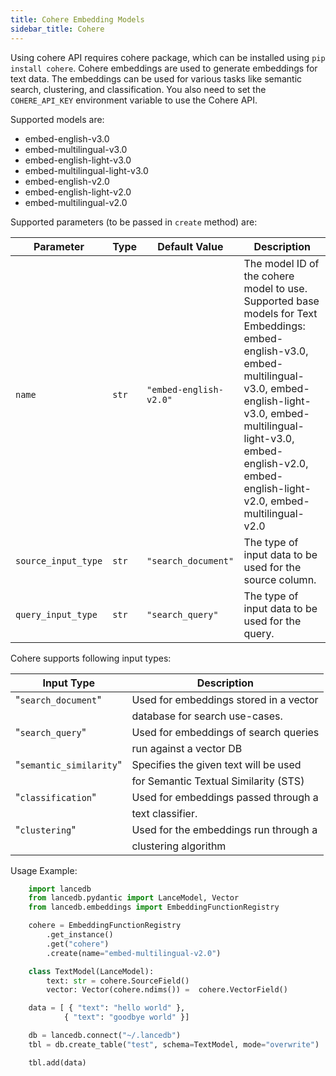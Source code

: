 ```yaml
---
title: Cohere Embedding Models
sidebar_title: Cohere
---
```


Using cohere API requires cohere package, which can be installed using `pip install cohere`. Cohere embeddings are used to generate embeddings for text data. The embeddings can be used for various tasks like semantic search, clustering, and classification.
You also need to set the `COHERE_API_KEY` environment variable to use the Cohere API.

Supported models are:

- embed-english-v3.0
- embed-multilingual-v3.0
- embed-english-light-v3.0
- embed-multilingual-light-v3.0
- embed-english-v2.0
- embed-english-light-v2.0
- embed-multilingual-v2.0


Supported parameters (to be passed in `create` method) are:

| Parameter | Type | Default Value | Description |
|---|---|--------|---------|
| `name` | `str` | `"embed-english-v2.0"` | The model ID of the cohere model to use. Supported base models for Text Embeddings: embed-english-v3.0, embed-multilingual-v3.0, embed-english-light-v3.0, embed-multilingual-light-v3.0, embed-english-v2.0, embed-english-light-v2.0, embed-multilingual-v2.0 |
| `source_input_type` | `str` | `"search_document"` | The type of input data to be used for the source column. |
| `query_input_type` | `str` | `"search_query"` | The type of input data to be used for the query. |

Cohere supports following input types:

| Input Type               | Description                          |
|-------------------------|---------------------------------------|
| "`search_document`"     | Used for embeddings stored in a vector|
|                         | database for search use-cases.        |
| "`search_query`"        | Used for embeddings of search queries |
|                         | run against a vector DB               |
| "`semantic_similarity`" | Specifies the given text will be used |
|                         | for Semantic Textual Similarity (STS) |
| "`classification`"      | Used for embeddings passed through a  |
|                         | text classifier.                      |
| "`clustering`"          | Used for the embeddings run through a |
|                         | clustering algorithm                  |

Usage Example:
    
```python
    import lancedb
    from lancedb.pydantic import LanceModel, Vector
    from lancedb.embeddings import EmbeddingFunctionRegistry

    cohere = EmbeddingFunctionRegistry
        .get_instance()
        .get("cohere")
        .create(name="embed-multilingual-v2.0")

    class TextModel(LanceModel):
        text: str = cohere.SourceField()
        vector: Vector(cohere.ndims()) =  cohere.VectorField()

    data = [ { "text": "hello world" },
            { "text": "goodbye world" }]

    db = lancedb.connect("~/.lancedb")
    tbl = db.create_table("test", schema=TextModel, mode="overwrite")

    tbl.add(data)
```